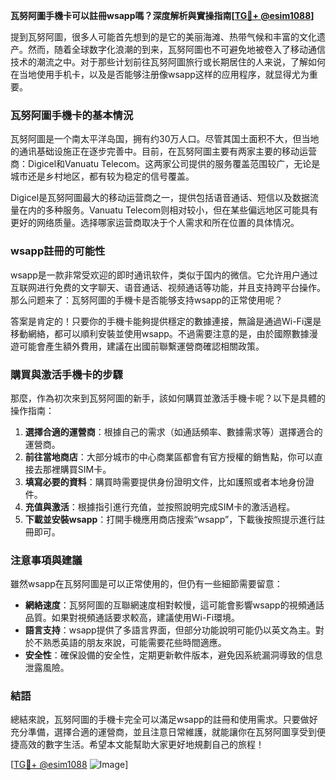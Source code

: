 **瓦努阿圖手機卡可以註冊wsapp嗎？深度解析與實操指南[[TG💪+ @esim1088](https://t.me/s/esim1088)]**

提到瓦努阿圖，很多人可能首先想到的是它的美丽海滩、热带气候和丰富的文化遗产。然而，随着全球数字化浪潮的到来，瓦努阿圖也不可避免地被卷入了移动通信技术的潮流之中。对于那些计划前往瓦努阿圖旅行或长期居住的人来说，了解如何在当地使用手机卡，以及是否能够注册像wsapp这样的应用程序，就显得尤为重要。

### 瓦努阿圖手機卡的基本情況

瓦努阿圖是一个南太平洋岛国，拥有约30万人口。尽管其国土面积不大，但当地的通讯基础设施正在逐步完善中。目前，在瓦努阿圖主要有两家主要的移动运营商：Digicel和Vanuatu Telecom。这两家公司提供的服务覆盖范围较广，无论是城市还是乡村地区，都有较为稳定的信号覆盖。

Digicel是瓦努阿圖最大的移动运营商之一，提供包括语音通话、短信以及数据流量在内的多种服务。Vanuatu Telecom则相对较小，但在某些偏远地区可能具有更好的网络质量。选择哪家运营商取决于个人需求和所在位置的具体情况。

### wsapp註冊的可能性

wsapp是一款非常受欢迎的即时通讯软件，类似于国内的微信。它允许用户通过互联网进行免费的文字聊天、语音通话、视频通话等功能，并且支持跨平台操作。那么问题来了：瓦努阿圖的手機卡是否能够支持wsapp的正常使用呢？

答案是肯定的！只要你的手機卡能夠提供穩定的數據連接，無論是通過Wi-Fi還是移動網絡，都可以順利安裝並使用wsapp。不過需要注意的是，由於國際數據漫遊可能會產生額外費用，建議在出國前聯繫運營商確認相關政策。

### 購買與激活手機卡的步驟

那麼，作為初次來到瓦努阿圖的新手，該如何購買並激活手機卡呢？以下是具體的操作指南：

1. **選擇合適的運營商**：根據自己的需求（如通話頻率、數據需求等）選擇適合的運營商。
2. **前往當地商店**：大部分城市的中心商業區都會有官方授權的銷售點，你可以直接去那裡購買SIM卡。
3. **填寫必要的資料**：購買時需要提供身份證明文件，比如護照或者本地身份證件。
4. **充值與激活**：根據指引進行充值，並按照說明完成SIM卡的激活過程。
5. **下載並安裝wsapp**：打開手機應用商店搜索“wsapp”，下載後按照提示進行註冊即可。

### 注意事項與建議

雖然wsapp在瓦努阿圖是可以正常使用的，但仍有一些細節需要留意：

- **網絡速度**：瓦努阿圖的互聯網速度相對較慢，這可能會影響wsapp的視頻通話品質。如果對視頻通話要求較高，建議使用Wi-Fi環境。
- **語言支持**：wsapp提供了多語言界面，但部分功能說明可能仍以英文為主。對於不熟悉英語的朋友來說，可能需要花些時間適應。
- **安全性**：確保設備的安全性，定期更新軟件版本，避免因系統漏洞導致的信息泄露風險。

### 結語

總結來說，瓦努阿圖的手機卡完全可以滿足wsapp的註冊和使用需求。只要做好充分準備，選擇合適的運營商，並且注意日常維護，就能讓你在瓦努阿圖享受到便捷高效的數字生活。希望本文能幫助大家更好地規劃自己的旅程！

[[TG💪+ @esim1088](https://t.me/s/esim1088) ![Image](https://i.postimg.cc/4NQfJmqS/Snipaste-2025-05-13-00-14-12.png)]
